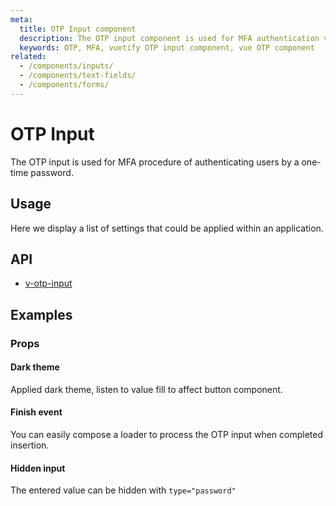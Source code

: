 ```yaml
---
meta:
  title: OTP Input component
  description: The OTP input component is used for MFA authentication via input field.
  keywords: OTP, MFA, vuetify OTP input component, vue OTP component
related:
  - /components/inputs/
  - /components/text-fields/
  - /components/forms/
---
```


# OTP Input

The OTP input is used for MFA procedure of authenticating users by a one-time password.

<entry />

## Usage

Here we display a list of settings that could be applied within an application.

<usage name="v-otp-input" />

## API

- [v-otp-input](/api/v-otp-input)

## Examples

### Props

#### Dark theme

Applied dark theme, listen to value fill to affect button component.

<example file="v-otp-input/prop-dark" />

#### Finish event

You can easily compose a loader to process the OTP input when completed insertion.

<example file="v-otp-input/misc-loading" />

#### Hidden input

The entered value can be hidden with `type="password"`

<example file="v-otp-input/prop-type" />

<backmatter />
